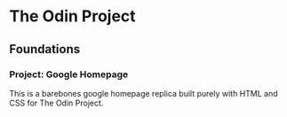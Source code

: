 # The Odin Project
## Foundations
### Project: Google Homepage

This is a barebones google homepage replica built purely with HTML and CSS for The Odin Project.